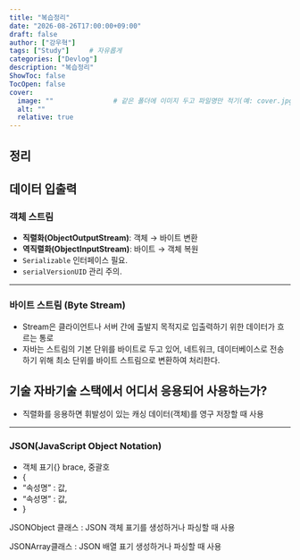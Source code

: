 ```yaml
---
title: "복습정리"
date: "2026-08-26T17:00:00+09:00"
draft: false              
author: ["강우혁"]     
tags: ["Study"]     # 자유롭게
categories: ["Devlog"]
description: "복습정리"
ShowToc: false
TocOpen: false
cover:
  image: ""               # 같은 폴더에 이미지 두고 파일명만 적기(예: cover.jpg)
  alt: ""
  relative: true
---
```

<!--more-->
## 정리

## 데이터 입출력

### 객체 스트림

- **직렬화(ObjectOutputStream)**: 객체 → 바이트 변환
- **역직렬화(ObjectInputStream)**: 바이트 → 객체 복원
- `Serializable` 인터페이스 필요.
- `serialVersionUID` 관리 주의.
---
### 바이트 스트림 (Byte Stream)
- Stream은 클라이언트나 서버 간에 출발지 목적지로 입출력하기 위한 데이터가 흐르는 통로
- 자바는 스트림의 기본 단위를 바이트로 두고 있어, 네트워크, 데이터베이스로 전송하기 위해 최소 단위를 바이트 스트림으로 변환하여 처리한다.

## 기술 자바기술 스택에서 어디서 응용되어 사용하는가?
- 직렬화를 응용하면 휘발성이 있는 캐싱 데이터(객체)를 영구 저장할 때 사용
---
### JSON(JavaScript Object Notation)

- 객체 표기{} brace, 중괄호
- {
- “속성명” : 값,
- “속성명” : 값,
- }
    
JSONObject 클래스 : JSON 객체 표기를 생성하거나 파싱할 때 사용
    
JSONArray클래스 : JSON 배열 표기 생성하거나 파싱할 때 사용